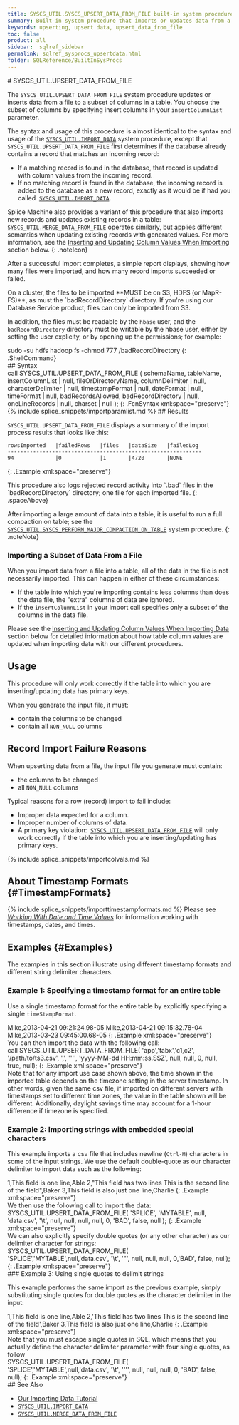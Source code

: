 ```yaml
---
title: SYSCS_UTIL.SYSCS_UPSERT_DATA_FROM_FILE built-in system procedure
summary: Built-in system procedure that imports or updates data from a file into a table.
keywords: upserting, upsert data, upsert_data_from_file
toc: false
product: all
sidebar:  sqlref_sidebar
permalink: sqlref_sysprocs_upsertdata.html
folder: SQLReference/BuiltInSysProcs
---
```

<section>
<div class="TopicContent" data-swiftype-index="true" markdown="1">
# SYSCS_UTIL.UPSERT_DATA_FROM_FILE

The `SYSCS_UTIL.UPSERT_DATA_FROM_FILE` system procedure updates or
inserts data from a file to a subset of columns in a table. You choose
the subset of columns by specifying insert columns in your
`insertColumnList` parameter.

The syntax and usage of this procedure is almost identical to the syntax
and usage of the
[`SYSCS_UTIL.IMPORT_DATA`](sqlref_sysprocs_importdata.html) system
procedure, except that `SYSCS_UTIL.UPSERT_DATA_FROM_FILE` first
determines if the database already contains a record that matches an
incoming record:

* If a matching record is found in the database, that record is updated
  with column values from the incoming record.
* If no matching record is found in the database, the incoming record is
  added to the database as a new record, exactly as it would be if had
  you called
 &nbsp;[`SYSCS_UTIL.IMPORT_DATA`](sqlref_sysprocs_importdata.html).

Splice Machine also provides a variant of this procedure that also
imports new records and updates existing records in a table:
[`SYSCS_UTIL.MERGE_DATA_FROM_FILE`](sqlref_sysprocs_mergedata.html)
operates similarly, but applies different semantics when updating
existing records with generated values. For more information, see the
[Inserting and Updating Column Values When Importing](#ImportColVals)
section below.
{: .noteIcon}

After a successful import completes, a simple report displays, showing
how many files were imported, and how many record imports succeeded or
failed.

<div class="noteNote" markdown="1">
On a cluster, the files to be imported **MUST be on S3, HDFS (or
MapR-FS)**, as must the `badRecordDirectory` directory. If you're using
our Database Service product, files can only be imported from S3.

In addition, the files must be readable by the `hbase` user, and the
`badRecordDirectory` directory must be writable by the hbase user,
either by setting the user explicity, or by opening up the permissions;
for example:

<div class="preWrapper" markdown="1">
    sudo -su hdfs hadoop fs -chmod 777 /badRecordDirectory
{: .ShellCommand}

</div>
</div>
## Syntax

<div class="fcnWrapperWide" markdown="1">
    call SYSCS_UTIL.UPSERT_DATA_FROM_FILE (
                   schemaName,
                   tableName,
                   insertColumnList | null,
                   fileOrDirectoryName,
                   columnDelimiter | null,
                   characterDelimiter | null,
                   timestampFormat | null,
                   dateFormat | null,
                   timeFormat | null,
                   badRecordsAllowed,
                   badRecordDirectory | null,
                   oneLineRecords | null,
                   charset | null
    );
{: .FcnSyntax xml:space="preserve"}

</div>
{% include splice_snippets/importparamlist.md %}
## Results

`SYSCS_UTIL.UPSERT_DATA_FROM_FILE` displays a summary of the import
process results that looks like this:

<div class="preWrapperWide" markdown="1">

    rowsImported   |failedRows   |files   |dataSize   |failedLog
    -------------------------------------------------------------
    94             |0            |1       |4720       |NONE
{: .Example xml:space="preserve"}

</div>
This procedure also logs rejected record activity into `.bad` files in
the `badRecordDirectory` directory; one file for each imported file.
{: .spaceAbove}

After importing a large amount of data into a table, it is useful to run
a full compaction on table; see the
[`SYSCS_UTIL.SYSCS_PERFORM_MAJOR_COMPACTION_ON_TABLE`](sqlref_sysprocs_compacttable.html)
system procedure.
{: .noteNote}

### Importing a Subset of Data From a File

When you import data from a file into a table, all of the data in the
file is not necessarily imported. This can happen in either of these
circumstances:

* If the table into which you're importing contains less columns than
  does the data file, the "extra" columns of data are ignored.
* If the `insertColumnList` in your import call specifies only a subset
  of the columns in the data file.

Please see the [Inserting and Updating Column Values When Importing
Data](#ImportColVals) section below for detailed information about how
table column values are updated when importing data with our different
procedures.

## Usage

This procedure will only work correctly if the table into which you are
inserting/updating data has primary keys.

When you generate the input file, it must:

* contain the columns to be changed
* contain all `NON_NULL` columns

## Record Import Failure Reasons

When upserting data from a file, the input file you generate must
contain:

* the columns to be changed
* all `NON_NULL` columns

Typical reasons for a row (record) import to fail include:

* Improper data expected for a column.
* Improper number of columns of data.
* A primary key violation:&nbsp; [`SYSCS_UTIL.UPSERT_DATA_FROM_FILE`](#) will
  only work correctly if the table into which you are inserting/updating
  has primary keys.

{% include splice_snippets/importcolvals.md %}
## About Timestamp Formats   {#TimestampFormats}

{% include splice_snippets/importtimestampformats.md %}
Please see *[Working With Date and Time
Values](developers_fundamentals_dates.html)*
for information working with timestamps, dates, and times.

## Examples   {#Examples}

The examples in this section illustrate using different timestamp
formats and different string delimiter characters.

### Example 1: Specifying a timestamp format for an entire table

Use a single timestamp format for the entire table by explicitly
specifying a single `timeStampFormat`.

<div class="preWrapper" markdown="1">
    Mike,2013-04-21 09:21:24.98-05
    Mike,2013-04-21 09:15:32.78-04
    Mike,2013-03-23 09:45:00.68-05
{: .Example xml:space="preserve"}

</div>
You can then import the data with the following call:

<div class="preWrapper" markdown="1">
    call SYSCS_UTIL.UPSERT_DATA_FROM_FILE( 'app','tabx','c1,c2',
        '/path/to/ts3.csv',
        ',', '''',
        'yyyy-MM-dd HH:mm:ss.SSZ',
        null, null, 0, null, true, null);
{: .Example xml:space="preserve"}

</div>
Note that for any import use case shown above, the time shown in the
imported table depends on the timezone setting in the server timestamp.
In other words, given the same csv file, if imported on different
servers with timestamps set to different time zones, the value in the
table shown will be different. Additionally, daylight savings time may
account for a 1-hour difference if timezone is specified.

### Example 2: Importing strings with embedded special characters

This example imports a csv file that includes newline (`Ctrl-M`)
characters in some of the input strings. We use the default double-quote
as our character delimiter to import data such as the following:

<div class="preWrapperWide" markdown="1">
    1,This field is one line,Able
    2,"This field has two lines
    This is the second line of the field",Baker
    3,This field is also just one line,Charlie
{: .Example xml:space="preserve"}

</div>
We then use the following call to import the data:

<div class="preWrapperWide" markdown="1">
    SYSCS_UTIL.UPSERT_DATA_FROM_FILE( 'SPLICE', 'MYTABLE', null, 'data.csv',
                                      '\t', null, null, null, null, 0, 'BAD', false, null );
{: .Example xml:space="preserve"}

</div>
We can also explicitly specify double quotes (or any other character) as
our delimiter character for strings:

<div class="preWrapperWide" markdown="1">
    SYSCS_UTIL.UPSERT_DATA_FROM_FILE( 'SPLICE','MYTABLE',null,'data.csv',
                                      '\t', '"', null, null, null, 0,'BAD', false, null);
{: .Example xml:space="preserve"}

</div>
### Example 3: Using single quotes to delimit strings

This example performs the same import as the previous example, simply
substituting single quotes for double quotes as the character delimiter
in the input:

<div class="preWrapperWide" markdown="1">
    1,This field is one line,Able
    2,'This field has two lines
    This is the second line of the field',Baker
    3,This field is also just one line,Charlie
{: .Example xml:space="preserve"}

</div>
Note that you must escape single quotes in SQL, which means that you
actually define the character delimiter parameter with four single
quotes, as follow

<div class="preWrapperWide" markdown="1">
    SYSCS_UTIL.UPSERT_DATA_FROM_FILE( 'SPLICE','MYTABLE',null,'data.csv',
                                      '\t', '''', null, null, null, 0, 'BAD', false, null);
{: .Example xml:space="preserve"}

</div>
## See Also

* [Our Importing Data Tutorial](tutorials_ingest_importing.html)
* [`SYSCS_UTIL.IMPORT_DATA`](sqlref_sysprocs_importdata.html)
* [`SYSCS_UTIL.MERGE_DATA_FROM_FILE`](sqlref_sysprocs_importdata.html)

</div>
</section>

